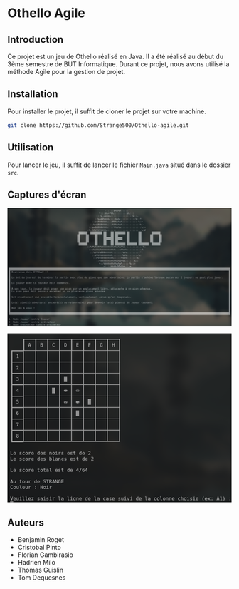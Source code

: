 # Othello Agile

## Introduction

Ce projet est un jeu de Othello réalisé en Java. Il a été réalisé au début du 3ème semestre de BUT Informatique.
Durant ce projet, nous avons utilisé la méthode Agile pour la gestion de projet.

## Installation

Pour installer le projet, il suffit de cloner le projet sur votre machine.

```bash
git clone https://github.com/Strange500/Othello-agile.git
```

## Utilisation

Pour lancer le jeu, il suffit de lancer le fichier `Main.java` situé dans le dossier `src`.

## Captures d'écran

![Capture d'écran 1](./doc/home.png)

![Capture d'écran 2](./doc/game.png)

## Auteurs

- Benjamin Roget
- Cristobal Pinto 
- Florian Gambirasio 
- Hadrien Milo 
- Thomas Guislin 
- Tom Dequesnes 